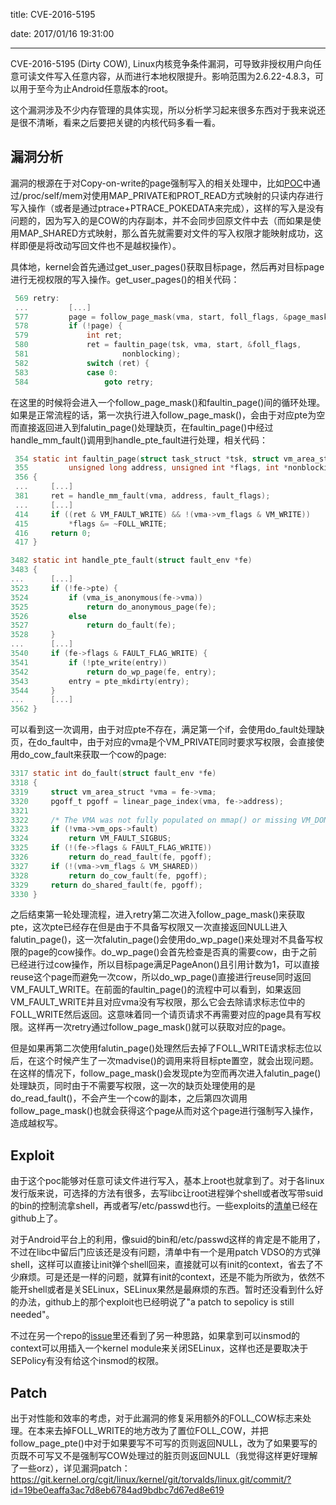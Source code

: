 title: CVE-2016-5195

date: 2017/01/16 19:31:00

---

CVE-2016-5195 (Dirty COW), Linux内核竞争条件漏洞，可导致非授权用户向任意可读文件写入任意内容，从而进行本地权限提升。影响范围为2.6.22-4.8.3，可以用于至今为止Android任意版本的root。

这个漏洞涉及不少内存管理的具体实现，所以分析学习起来很多东西对于我来说还是很不清晰，看来之后要把关键的内核代码多看一看。

<!--more-->

## 漏洞分析

漏洞的根源在于对Copy-on-write的page强制写入的相关处理中，比如[POC](https://github.com/dirtycow/dirtycow.github.io/blob/master/dirtyc0w.c)中通过/proc/self/mem对使用MAP_PRIVATE和PROT_READ方式映射的只读内存进行写入操作（或者是通过ptrace+PTRACE_POKEDATA来完成），这样的写入是没有问题的，因为写入的是COW的内存副本，并不会同步回原文件中去（而如果是使用MAP_SHARED方式映射，那么首先就需要对文件的写入权限才能映射成功，这样即便是将改动写回文件也不是越权操作）。

具体地，kernel会首先通过get_user_pages()获取目标page，然后再对目标page进行无视权限的写入操作。get_user_pages()的相关代码：

```C
 569 retry:
 ...		 [...]
 577         page = follow_page_mask(vma, start, foll_flags, &page_mask);
 578         if (!page) {
 579             int ret;
 580             ret = faultin_page(tsk, vma, start, &foll_flags,
 581                     nonblocking);
 582             switch (ret) {
 583             case 0:
 584                 goto retry;
```

在这里的时候将会进入一个follow_page_mask()和faultin_page()间的循环处理。如果是正常流程的话，第一次执行进入follow_page_mask()，会由于对应pte为空而直接返回进入到falutin_page()处理缺页，在faultin_page()中经过handle_mm_fault()调用到handle_pte_fault进行处理，相关代码：

```C
 354 static int faultin_page(struct task_struct *tsk, struct vm_area_struct *vma,
 355         unsigned long address, unsigned int *flags, int *nonblocking)
 356 {
 ...     [...]
 381     ret = handle_mm_fault(vma, address, fault_flags); 
 ...	 [...]  
 414     if ((ret & VM_FAULT_WRITE) && !(vma->vm_flags & VM_WRITE))
 415         *flags &= ~FOLL_WRITE;
 416     return 0;
 417 }
```

```C
3482 static int handle_pte_fault(struct fault_env *fe)
3483 {
...	     [...]
3523     if (!fe->pte) {
3524         if (vma_is_anonymous(fe->vma))
3525             return do_anonymous_page(fe);
3526         else
3527             return do_fault(fe);
3528     }
...      [...]
3540     if (fe->flags & FAULT_FLAG_WRITE) {
3541         if (!pte_write(entry))
3542             return do_wp_page(fe, entry);
3543         entry = pte_mkdirty(entry);
3544     }
...      [...]
3562 }
```

可以看到这一次调用，由于对应pte不存在，满足第一个if，会使用do_fault处理缺页，在do_fault中，由于对应的vma是个VM_PRIVATE同时要求写权限，会直接使用do_cow_fault来获取一个cow的page:

```C
3317 static int do_fault(struct fault_env *fe)
3318 {
3319     struct vm_area_struct *vma = fe->vma;
3320     pgoff_t pgoff = linear_page_index(vma, fe->address);
3321 
3322     /* The VMA was not fully populated on mmap() or missing VM_DONTEXPAND */
3323     if (!vma->vm_ops->fault)
3324         return VM_FAULT_SIGBUS;
3325     if (!(fe->flags & FAULT_FLAG_WRITE))
3326         return do_read_fault(fe, pgoff);
3327     if (!(vma->vm_flags & VM_SHARED))
3328         return do_cow_fault(fe, pgoff);
3329     return do_shared_fault(fe, pgoff);
3330 }
```

之后结束第一轮处理流程，进入retry第二次进入follow_page_mask()来获取pte，这次pte已经存在但是由于不具备写权限又一次直接返回NULL进入falutin_page()，这一次falutin_page()会使用do_wp_page()来处理对不具备写权限的page的cow操作。do_wp_page()会首先检查是否真的需要cow，由于之前已经进行过cow操作，所以目标page满足PageAnon()且引用计数为1，可以直接reuse这个page而避免一次cow，所以do_wp_page()直接进行reuse同时返回VM_FAULT_WRITE。在前面的faultin_page()的流程中可以看到，如果返回VM_FAULT_WRITE并且对应vma没有写权限，那么它会去除请求标志位中的FOLL_WRITE然后返回。这意味着同一个请页请求不再需要对应的page具有写权限。这样再一次retry通过follow_page_mask()就可以获取对应的page。

但是如果再第二次使用falutin_page()处理然后去掉了FOLL_WRITE请求标志位以后，在这个时候产生了一次madvise()的调用来将目标pte置空，就会出现问题。在这样的情况下，follow_page_mask()会发现pte为空而再次进入falutin_page()处理缺页，同时由于不需要写权限，这一次的缺页处理使用的是do_read_fault()，不会产生一个cow的副本，之后第四次调用follow_page_mask()也就会获得这个page从而对这个page进行强制写入操作，造成越权写。

## Exploit

由于这个poc能够对任意可读文件进行写入，基本上root也就拿到了。对于各linux发行版来说，可选择的方法有很多，去写libc让root进程弹个shell或者改写带suid的bin的控制流拿shell，再或者写/etc/passwd也行。一些exploits的[清单](https://github.com/dirtycow/dirtycow.github.io/wiki/PoCs)已经在github上了。

对于Android平台上的利用，像suid的bin和/etc/passwd这样的肯定是不能用了，不过在libc中留后门应该还是没有问题，清单中有一个是用patch VDSO的方式弹shell，这样可以直接让init弹个shell回来，直接就可以有init的context，省去了不少麻烦。可是还是一样的问题，就算有init的context，还是不能为所欲为，依然不能开shell或者是关SELinux，SELinux果然是最麻烦的东西。暂时还没看到什么好的办法，github上的那个exploit也已经明说了"a patch to sepolicy is still needed"。

不过在另一个repo的[issue](https://github.com/timwr/CVE-2016-5195/issues/9)里还看到了另一种思路，如果拿到可以insmod的context可以用插入一个kernel module来关闭SELinux，这样也还是要取决于SEPolicy有没有给这个insmod的权限。

## Patch

出于对性能和效率的考虑，对于此漏洞的修复采用额外的FOLL_COW标志来处理。在本来去掉FOLL_WRITE的地方改为了置位FOLL_COW，并把follow_page_pte()中对于如果要写不可写的页则返回NULL，改为了如果要写的页既不可写又不是强制写COW处理过的脏页则返回NULL（我觉得这样更好理解了一些orz），详见漏洞patch：https://git.kernel.org/cgit/linux/kernel/git/torvalds/linux.git/commit/?id=19be0eaffa3ac7d8eb6784ad9bdbc7d67ed8e619